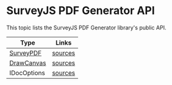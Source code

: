 # SurveyJS PDF Generator API

This topic lists the SurveyJS PDF Generator library's public API.

| Type | Links |
| --- | --- |
| [SurveyPDF](Pdf-Export?id=surveypdf) | [sources](https://github.com/surveyjs/survey-pdf/blob/017afa2a422277e8b573e3dfa5c74f808d930e5d/src/survey.ts#L14) |
| [DrawCanvas](Pdf-Export?id=drawcanvas) | [sources](https://github.com/surveyjs/survey-pdf/blob/017afa2a422277e8b573e3dfa5c74f808d930e5d/src/event_handler/draw_canvas.ts#L84) |
| IDocOptions | [sources](https://github.com/surveyjs/survey-pdf/blob/017afa2a422277e8b573e3dfa5c74f808d930e5d/src/doc_controller.ts#L30) |
